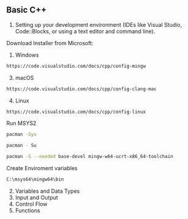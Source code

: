 ## Basic C++
1. Setting up your development environment (IDEs like Visual Studio, Code::Blocks, or using a text editor and command line).
   
Download Installer from Microsoft:

1. Windows
```bash
https://code.visualstudio.com/docs/cpp/config-mingw
```
3. macOS
```bash
https://code.visualstudio.com/docs/cpp/config-clang-mac
```
4. Linux
```bash
https://code.visualstudio.com/docs/cpp/config-linux
```

Run MSYS2 

```bash
pacman -Syu
```
```bash
pacman - Su
```
```bash
pacman -S --needed base-devel mingw-w64-ucrt-x86_64-toolchain
```

Create Enviroment variables
```bash
C:\msys64\mingw64\bin
```

2. Variables and Data Types
3. Input and Output
4. Control Flow
5. Functions
